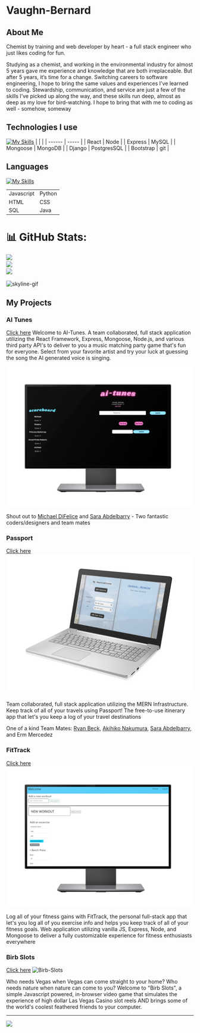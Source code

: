 # Vaughn-Bernard

## About Me

Chemist by training and web developer by heart - a full stack engineer who just likes coding for fun.

Studying as a chemist, and working in the environmental industry for almost 5 years gave me experience and knowledge that are both irreplaceable. But after 5 years, it’s time for a change. Switching careers to software engineering, I hope to bring the same values and experiences I’ve learned to coding. Stewardship, communication, and service are just a few of the skills I’ve picked up along the way, and these skills run deep, almost as deep as my love for bird-watching. I hope to bring that with me to coding as well - somehow, someway

## Technologies I use
[![My Skills](https://skillicons.dev/icons?i=react,nodejs,express,mysql,mongodb,django,postgres,bootstrap,git)](https://skillicons.dev)
|        |       |
| ------ | ----- |
| React | Node |
| Express | MySQL |
| Mongoose | MongoDB |
| Django | PostgresSQL |
| Bootstrap | git |


## Languages 
[![My Skills](https://skillicons.dev/icons?i=js,py,html,css,java,sql)](https://skillicons.dev)

|            |        |
| ---------- | ------ |
| Javascript | Python |
| HTML | CSS |
| SQL | Java |


# 📊 GitHub Stats:
![](https://github-readme-stats.vercel.app/api?username=vbernard16&theme=buefy&hide_border=false&include_all_commits=true&count_private=false)<br/>
![](https://github-readme-streak-stats.herokuapp.com/?user=vbernard16&theme=buefy&hide_border=false)<br/>
![](https://github-readme-stats.vercel.app/api/top-langs/?username=vbernard16&theme=buefy&hide_border=false&include_all_commits=true&count_private=false&layout=compact)

![skyline-gif](gifs/Animation.gif)


## My Projects

### AI Tunes
[Click here](https://ai-tunes-client.onrender.com/)
Welcome to AI-Tunes. A team collaborated, full stack application utilizing the React Framework, Express, Mongoose, Node.js, and various third party API's to deliver to you a music matching party game that's fun for everyone. Select from your favorite artist and try your luck at guessing the song the AI generated voice is singing.

![AI-Tunes](images/ai-tunes-mockup.png)


Shout out to [Michael DiFelice](https://github.com/StandardDemacian) and [Sara Abdelbarry](https://github.com/srbrry) - Two fantastic coders/designers and team mates

### Passport
[Click here](https://passport-7k56.onrender.com/)
![Passport](images/passport-laptop-mockup.png)

Team collaborated, full stack application utilizing the MERN Infrastructure. Keep track of all of your travels using Passport! The free-to-use itinerary app that let's you keep a log of your travel destinations

One of a kind Team Mates: [Ryan Beck](https://github.com/rbeck19), [Akihiko Nakumura](https://github.com/anakamuro), [Sara Abdelbarry](https://github.com/srbrry), and Erm Mercedez

### FitTrack
[Click here](https://vbernard16.github.io/Workout-Tracker---Client/)
![Workout Tracker](images/workoutTracker-mockup.png)

Log all of your fitness gains with FitTrack, the personal full-stack app that let's you log all of you exercise info and helps you keep track of all of your fitness goals. Web application utilizing vanilla JS, Express, Node, and Mongoose to deliver a fully customizable experience for fitness enthusiasts everywhere

### Birb Slots
[Click here](https://vbernard16.github.io/Slot-Machine-/)
![Birb-Slots](images/birb-slots-laptop-mockup.png)

Who needs Vegas when Vegas can come straight to your home? Who needs nature when nature can come to you? Welcome to "Birb Slots", a simple Javascript powered, in-browser video game that simulates the experience of high dollar Las Vegas Casino slot reels AND brings some of the world's coolest feathered friends to your computer.



---
[![](https://visitcount.itsvg.in/api?id=vbernard16&icon=0&color=0)](https://visitcount.itsvg.in)

 <!-- ![Snake animation](https://github.com/vbernard16/vbernard16/blob/output/github-contribution-grid-snake.svg) -->